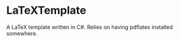 LaTeXTemplate
=============

A LaTeX template written in C#.  Relies on having pdflatex installed somewhere.
